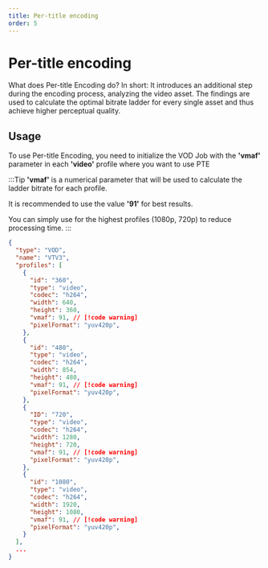 ```yaml
---
title: Per-title encoding
order: 5
---
```


# Per-title encoding

What does Per-title Encoding do? In short: It introduces an additional step during the encoding process, analyzing the video asset. The findings are used to calculate the optimal bitrate ladder for every single asset and thus achieve higher perceptual quality.

## Usage

To use Per-title Encoding, you need to initialize the VOD Job with the **'vmaf'** parameter in each **'video'** profile where you want to use PTE

:::Tip
**'vmaf'** is a numerical parameter that will be used to calculate the ladder bitrate for each profile.

It is recommended to use the value **'91'** for best results.

You can simply use for the highest profiles (1080p, 720p) to reduce processing time.
:::

```json
{
  "type": "VOD",
  "name": "VTV3",
  "profiles": [
    {
      "id": "360",
      "type": "video",
      "codec": "h264",
      "width": 640,
      "height": 360,
      "vmaf": 91, // [!code warning]      
      "pixelFormat": "yuv420p",
    },
    {
      "id": "480",
      "type": "video",
      "codec": "h264",
      "width": 854,
      "height": 480,
      "vmaf": 91, // [!code warning]      
      "pixelFormat": "yuv420p",
    },
    {
      "ID": "720",
      "type": "video",
      "codec": "h264",
      "width": 1280,
      "height": 720,
      "vmaf": 91, // [!code warning]      
      "pixelFormat": "yuv420p",
    },
    {
      "id": "1080",
      "type": "video",
      "codec": "h264",
      "width": 1920,
      "height": 1080,
      "vmaf": 91, // [!code warning]      
      "pixelFormat": "yuv420p",
    }
  ],
  ...
}
```
